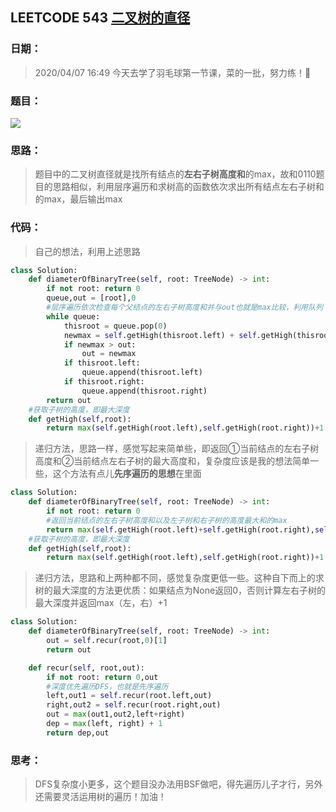 ## LEETCODE 543 [二叉树的直径](https://leetcode-cn.com/problems/diameter-of-binary-tree/)

### 日期：

> 2020/04/07 16:49 今天去学了羽毛球第一节课，菜的一批，努力练！:1st_place_medal:

### 题目：

<img src = "D:\Markdown\LEETCODE\questions\0543.png">

### 思路：

> 题目中的二叉树直径就是找所有结点的**左右子树高度和**的max，故和0110题目的思路相似，利用层序遍历和求树高的函数依次求出所有结点左右子树和的max，最后输出max
### 代码：

> 自己的想法，利用上述思路

```python
class Solution:
    def diameterOfBinaryTree(self, root: TreeNode) -> int:
        if not root: return 0
        queue,out = [root],0
        #层序遍历依次检查每个父结点的左右子树高度和并与out也就是max比较，利用队列
        while queue:
            thisroot = queue.pop(0)
            newmax = self.getHigh(thisroot.left) + self.getHigh(thisroot.right)
            if newmax > out:
                out = newmax
            if thisroot.left:
                queue.append(thisroot.left)
            if thisroot.right:
                queue.append(thisroot.right)
        return out
	#获取子树的高度，即最大深度
    def getHigh(self,root):
        return max(self.getHigh(root.left),self.getHigh(root.right))+1 if root else 0
```
> 递归方法，思路一样，感觉写起来简单些，即返回①当前结点的左右子树高度和②当前结点左右子树的最大高度和，复杂度应该是我的想法简单一些，这个方法有点儿**先序遍历的思想**在里面
```python
class Solution:
    def diameterOfBinaryTree(self, root: TreeNode) -> int:
        if not root: return 0
        #返回当前结点的左右子树高度和以及左子树和右子树的高度最大和的max
        return max(self.getHigh(root.left)+self.getHigh(root.right),self.diameterOfBinaryTree(root.left),self.diameterOfBinaryTree(root.right))
	#获取子树的高度，即最大深度
    def getHigh(self,root):
        return max(self.getHigh(root.left),self.getHigh(root.right))+1 if root else 0
```
>递归方法，思路和上两种都不同，感觉复杂度更低一些。这种自下而上的求树的最大深度的方法更优质：如果结点为None返回0，否则计算左右子树的最大深度并返回max（左，右）+1
```python
class Solution:
    def diameterOfBinaryTree(self, root: TreeNode) -> int:
        out = self.recur(root,0)[1]
        return out

    def recur(self, root,out):
        if not root: return 0,out
        #深度优先遍历DFS，也就是先序遍历
        left,out1 = self.recur(root.left,out)
        right,out2 = self.recur(root.right,out)
        out = max(out1,out2,left+right)
        dep = max(left, right) + 1
        return dep,out
```
### 思考：

> DFS复杂度小更多，这个题目没办法用BSF做吧，得先遍历儿子才行，另外还需要灵活运用树的遍历！加油！